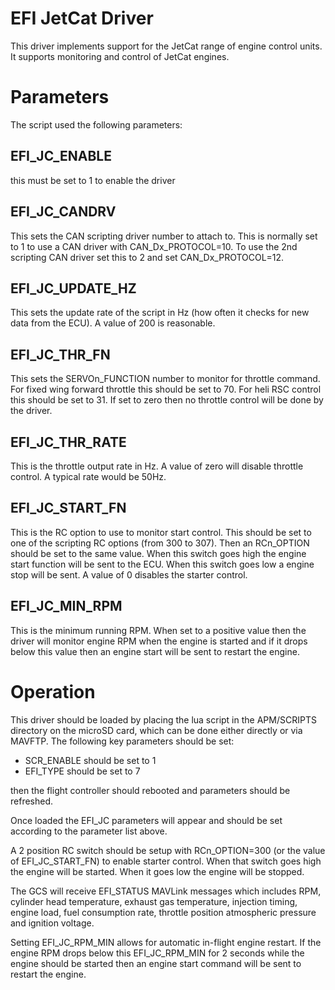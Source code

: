 # EFI JetCat Driver

This driver implements support for the JetCat range of engine
control units. It supports monitoring and control of JetCat engines.

# Parameters

The script used the following parameters:

## EFI_JC_ENABLE

this must be set to 1 to enable the driver

## EFI_JC_CANDRV

This sets the CAN scripting driver number to attach to. This is
normally set to 1 to use a CAN driver with CAN_Dx_PROTOCOL=10. To use
the 2nd scripting CAN driver set this to 2 and set CAN_Dx_PROTOCOL=12.

## EFI_JC_UPDATE_HZ

This sets the update rate of the script in Hz (how often it checks for
new data from the ECU). A value of 200 is reasonable.

## EFI_JC_THR_FN

This sets the SERVOn_FUNCTION number to monitor for throttle
command. For fixed wing forward throttle this should be set to 70. For
heli RSC control this should be set to 31. If set to zero then no
throttle control will be done by the driver.

## EFI_JC_THR_RATE

This is the throttle output rate in Hz. A value of zero will disable
throttle control. A typical rate would be 50Hz.

## EFI_JC_START_FN

This is the RC option to use to monitor start control. This should be
set to one of the scripting RC options (from 300 to 307). Then an
RCn_OPTION should be set to the same value. When this switch goes high
the engine start function will be sent to the ECU. When this switch
goes low a engine stop will be sent. A value of 0 disables the starter
control.

## EFI_JC_MIN_RPM

This is the minimum running RPM. When set to a positive value then the
driver will monitor engine RPM when the engine is started and if it
drops below this value then an engine start will be sent to restart
the engine.

# Operation

This driver should be loaded by placing the lua script in the
APM/SCRIPTS directory on the microSD card, which can be done either
directly or via MAVFTP. The following key parameters should be set:

 - SCR_ENABLE should be set to 1
 - EFI_TYPE should be set to 7

then the flight controller should rebooted and parameters should be
refreshed.

Once loaded the EFI_JC parameters will appear and should be set
according to the parameter list above.

A 2 position RC switch should be setup with RCn_OPTION=300 (or the
value of EFI_JC_START_FN) to enable starter control. When that switch
goes high the engine will be started. When it goes low the engine will
be stopped.

The GCS will receive EFI_STATUS MAVLink messages which includes RPM,
cylinder head temperature, exhaust gas temperature, injection timing,
engine load, fuel consumption rate, throttle position atmospheric
pressure and ignition voltage.

Setting EFI_JC_RPM_MIN allows for automatic in-flight engine
restart. If the engine RPM drops below this EFI_JC_RPM_MIN for 2
seconds while the engine should be started then an engine start
command will be sent to restart the engine.
